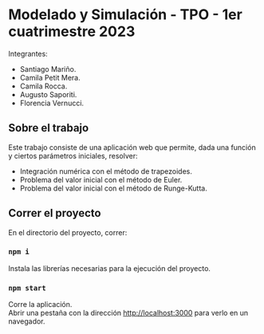 # Modelado y Simulación - TPO - 1er cuatrimestre 2023
Integrantes:
- Santiago Mariño.
- Camila Petit Mera.
- Camila Rocca.
- Augusto Saporiti.
- Florencia Vernucci.

## Sobre el trabajo
Este trabajo consiste de una aplicación web que permite, dada una función y ciertos parámetros iniciales, resolver:
- Integración numérica con el método de trapezoides.
- Problema del valor inicial con el método de Euler.
- Problema del valor inicial con el método de Runge-Kutta.

## Correr el proyecto

En el directorio del proyecto, correr:

### `npm i`

Instala las librerías necesarias para la ejecución del proyecto.

### `npm start`

Corre la aplicación.\
Abrir una pestaña con la dirección [http://localhost:3000](http://localhost:3000) para verlo en un navegador.
